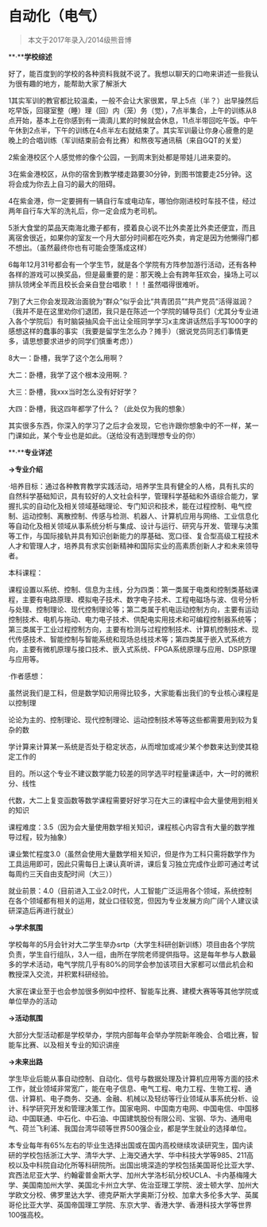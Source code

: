 
# 自动化（电气）  

> 本文于2017年录入/2014级熊音博  





**·****学校综述**

好了，能百度到的学校的各种资料我就不说了。我想以聊天的口吻来讲述一些我认为很有趣的地方，能帮助大家了解浙大

1其实军训的教官都比较温柔，一般不会让大家很累，早上5点（半？）出早操然后吃早饭，回寝室整（睡）理（回）内（笼）务（觉），7点半集合，上午的训练从8点开始，基本上在你感到有一滴滴儿累的时候就会休息，11点半带回吃午饭。中午午休到2点半，下午的训练在4点半左右就结束了。其实军训最让你身心疲惫的是晚上的合唱训练（军训结束前会有比赛）和熬夜写通讯稿（来自GQT的关爱）

2紫金港校区个人感觉修的像个公园，一到周末到处都是带娃儿进来耍的。

3在紫金港校区，从你的宿舍到教学楼走路要30分钟，到图书馆要走25分钟。这将会成为你去上自习的最大的阻碍。

4在紫金港，你一定要拥有一辆自行车或电动车，哪怕你刚进校时车技不佳，经过两年自行车大军的洗礼后，你一定会成为老司机。

5浙大食堂的菜品天南海北撒子都有，摸着良心说不比外卖差比外卖还便宜，而且离宿舍很近，如果你的室友一个月大部分时间都在吃外卖，肯定是因为他懒得门都不想出。（虽然最终你也有可能会堕落成这样）

6每年12月31号都会有一个学生节，就是各个学院有方阵参加游行活动，还有各种各样的游戏可以换奖品，但是最重要的是：那天晚上会有跨年狂欢会，操场上可以排队领烤全羊而且校长会亲自登台唱歌！！！虽然唱得很难听。

7到了大三你会发现政治面貌为“群众”似乎会比“共青团员”“共产党员”活得滋润？（我并不是在这里劝你们退团，我只是在陈述一个学院的辅导员们（尤其分专业进入各个学院后）有时脑袋抽风会干出让全班同学学习x主席讲话然后手写1000字的感想这样的蠢事的事实（我要是留学生怎么办？摊手）（据说党员同志们事情更多，请思想要求进步的同学们慎重考虑））

8大一：卧槽，我学了这个怎么用啊？

大二：卧槽，我学了这个根本没用啊.？

大三：卧槽，我xxx当时怎么没有好好学？

大四：卧槽，我这四年都学了什么？（此处仅为我的想象）

其实很多东西，你深入的学习了之后才会发现，它也许跟你想象中的不一样，某一门课如此，某个专业也是如此。（送给没有选到理想专业的你）

**·****专业详述**

**-&gt;专业介绍**

·培养目标：通过各种教育教学实践活动，培养学生具有健全的人格，具有扎实的自然科学基础知识，具有较好的人文社会科学，管理科学基础和外语综合能力，掌握扎实的自动化及相关领域基础理论、专门知识和技术，能在过程控制、电气控制、运动控制、离散控制、传感与检测、机器人、计算机应用与网络、工业信息化等自动化及相关领域从事系统分析与集成、设计与运行、研究与开发、管理与决策等工作，与国际接轨并具有知识创新能力的厚基础、宽口径、复合型高级工程技术人才和管理人才，培养具有求实创新精神和国际实业的高素质创新人才和未来领导者。



本科课程：

课程设置以系统、控制、信息为主线，分为四类：第一类属于电类和控制类基础课程，主要有电路原理、模拟电子技术、数字电子技术、工程电磁场与波、信号分析与处理、控制理论、现代控制理论等；第二类属于机电运动控制方向，主要有运动控制技术、电机与拖动、电力电子技术、供配电实用技术和可编程控制器系统等；第三类属于工业过程控制方向，主要有检测与过程控制技术、计算机控制技术、现代传感技术、智能控制与智能系统和现场总线技术等；第四类属于嵌入式系统方向，主要有微机原理与接口技术、嵌入式系统、FPGA系统原理与应用、DSP原理与应用等。





·作者感想：





虽然说我们是工科，但是数学知识用得比较多，大家能看出我们的专业核心课程是以控制理

论论为主的、控制理论、现代控制理论、运动控制技术等等这些都需要用到较为复杂的数

学计算来计算某一系统是否处于稳定状态，从而增加或减少某个参数来达到使其稳定工作的

目的。所以这个专业不建议数学能力较差的同学选平时程量课适中，大一时的微积分、线性

代数，大二上复变函数等数学课程需要好好学习在大三的课程中会大量使用到相关的知识

课程难度：3.5（因为会大量使用数学相关知识，课程核心内容含有大量的数学推导过程，较为抽象）

课业繁忙程度3.0（虽然会使用大量数学相关知识，但是作为工科只需将数学作为工具运用即可，因此只需每日上课认真听讲，课后复习独立完成作业即可通过考试每周约三天自由支配时间（大三））

就业前景：4.0（目前进入工业2.0时代，人工智能广泛运用各个领域，系统控制在各个领域都有相关的运用，就业口径较宽，但因为专业发展方向广阔个人建议读研深造后再进行就业）







**-&gt;学术氛围**

学校每年的5月会针对大二学生举办srtp（大学生科研创新训练）项目由各个学院负责，学生自行组队，3人一组，由所在学院老师提供指导。这是每年参与人数最多的学术活动，电气学院几乎有80%的同学会参加该项目大家都可以借此机会和教授深入交流，并积累科研经验。

大家在课业至于也会参加很多例如中控杯、智能车比赛、建模大赛等等其他学院或单位举办的活动



**-&gt;活动氛围**

大部分大型活动都是学校举办，学院内部每年会举办学院新年晚会、合唱比赛，智能车比赛、以及相关专业的知识讲座



**-&gt;未来出路**

学生毕业后能从事自动控制、自动化、信号与数据处理及计算机应用等方面的技术工作，就业领域非常宽广，能在电子信息、电气工程、电力工程、生物工程、通信、计算机、电子商务、交通、金融、机械以及轻纺等行业领域从事系统分析、设计、科学研究开发和管理决策工作。国家电网、中国南方电网、中国电信、中国移动、中国联通、中石化、中石油、中国建筑股份有限公司、宝钢、华为、通用电气、荷兰飞利浦、我国台湾华硕等世界500强企业，都是学生就业的选择单位。

本专业每年有65%左右的毕业生选择出国或在国内高校继续攻读研究生，国内读研的学校包括浙江大学、清华大学、上海交通大学、华中科技大学等985、211高校以及中科院自动化所等科研院所。出国出境深造的学校包括美国哥伦比亚大学、宾西法尼亚大学、约翰霍普金斯大学、加州大学洛杉矶分校UCLA、卡内基梅隆大学、美国南加州大学、美国北卡州立大学、佐治亚理工学院、波士顿大学、加州大学欧文分校、佛罗里达大学、德克萨斯大学奥斯汀分校、加拿大多伦多大学、英属哥伦比亚大学、英国帝国理工学院、东京大学、香港大学、香港科技大学等世界100强高校。






